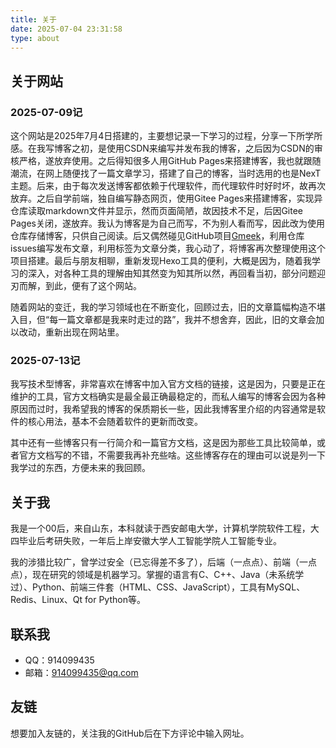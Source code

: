 ```yaml
---
title: 关于
date: 2025-07-04 23:31:58
type: about
---
```


## 关于网站

### 2025-07-09记

这个网站是2025年7月4日搭建的，主要想记录一下学习的过程，分享一下所学所感。在我写博客之初，是使用CSDN来编写并发布我的博客，之后因为CSDN的审核严格，遂放弃使用。之后得知很多人用GitHub Pages来搭建博客，我也就跟随潮流，在网上随便找了一篇文章学习，搭建了自己的博客，当时选用的也是NexT主题。后来，由于每次发送博客都依赖于代理软件，而代理软件时好时坏，故再次放弃。之后自学前端，独自编写静态网页，使用Gitee Pages来搭建博客，实现异仓库读取markdown文件并显示，然而页面简陋，故因技术不足，后因Gitee Pages关闭，遂放弃。我认为博客是为自己而写，不为别人看而写，因此改为使用仓库存储博客，只供自己阅读。后又偶然碰见GitHub项目[Gmeek](https://github.com/Meekdai/Gmeek)，利用仓库issues编写发布文章，利用标签为文章分类，我心动了，将博客再次整理使用这个项目搭建。最后与朋友相聊，重新发现Hexo工具的便利，大概是因为，随着我学习的深入，对各种工具的理解由知其然变为知其所以然，再回看当初，部分问题迎刃而解，到此，便有了这个网站。

随着网站的变迁，我的学习领域也在不断变化，回顾过去，旧的文章篇幅构造不堪入目，但“每一篇文章都是我来时走过的路”，我并不想舍弃，因此，旧的文章会加以改动，重新出现在网站里。

### 2025-07-13记

我写技术型博客，非常喜欢在博客中加入官方文档的链接，这是因为，只要是正在维护的工具，官方文档确实是最全最正确最稳定的，而私人编写的博客会因为各种原因而过时，我希望我的博客的保质期长一些，因此我博客里介绍的内容通常是软件的核心用法，基本不会随着软件的更新而改变。

其中还有一些博客只有一行简介和一篇官方文档，这是因为那些工具比较简单，或者官方文档写的不错，不需要我再补充些啥。这些博客存在的理由可以说是列一下我学过的东西，方便未来的我回顾。

## 关于我

我是一个00后，来自山东，本科就读于西安邮电大学，计算机学院软件工程，大四毕业后考研失败，一年后上岸安徽大学人工智能学院人工智能专业。

我的涉猎比较广，曾学过安全（已忘得差不多了），后端（一点点）、前端（一点点），现在研究的领域是机器学习。掌握的语言有C、C++、Java（未系统学过）、Python、前端三件套（HTML、CSS、JavaScript），工具有MySQL、Redis、Linux、Qt for Python等。

## 联系我

- QQ：914099435
- 邮箱：<914099435@qq.com>

## 友链

想要加入友链的，关注我的GitHub后在下方评论中输入网址。

